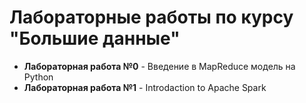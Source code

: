 # Лабораторные работы по курсу "Большие данные"
*  **Лабораторная работа №0** - Введение в MapReduce модель на Python
*  **Лабораторная работа №1** - Introdaction to Apache Spark
